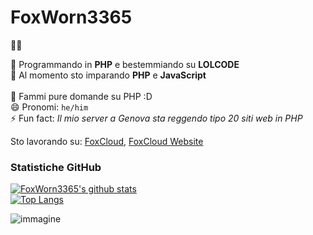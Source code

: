 # FoxWorn3365

🏳️‍🌈

🔭 Programmando in **PHP** e bestemmiando su **LOLCODE**<br>
🌱 Al momento sto imparando **PHP** e **JavaScript**<br>
<br>
💬 Fammi pure domande su PHP :D<br>
😄 Pronomi: `he/him`<br>
⚡ Fun fact: *Il mio server a Genova sta reggendo tipo 20 siti web in PHP*<br>


Sto lavorando su: [FoxCloud](https://github.com/FoxWorn3365/Cloud), [FoxCloud Website](https://github.com/FoxWorn3365/FoxCloud-Website)

### Statistiche GitHub
[![FoxWorn3365's github stats](https://github-readme-stats.vercel.app/api?username=FoxWorn3365)](https://github.com/anuraghazra/github-readme-stats) <br>
[![Top Langs](https://github-readme-stats.vercel.app/api/top-langs/?username=FoxWorn3365&layout=compact)](https://github.com/anuraghazra/github-readme-stats)

![immagine](https://camo.githubusercontent.com/d7d9f57cd5be65bdcdf414c5acaa13ec9a04b2d9085c881cc98915071de8ec24/68747470733a2f2f7379726d612e66636f736d612e69742f66696c652f7267625f6c65642f736166652f42454c4c495353494d492e706e67)
<!--
**FoxWorn3365/FoxWorn3365** is a ✨ _special_ ✨ repository because its `README.md` (this file) appears on your GitHub profile.

Here are some ideas to get you started:

- 🔭 I’m currently working on ...
- 🌱 I’m currently learning ...
- 👯 I’m looking to collaborate on ...
- 🤔 I’m looking for help with ...
- 💬 Ask me about ...
- 📫 How to reach me: ...
- 😄 Pronouns: ...
- ⚡ Fun fact: ...
-->
